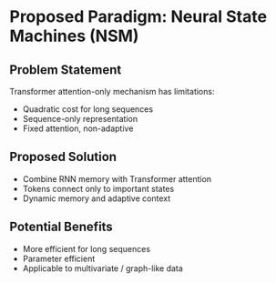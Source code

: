 # Proposed Paradigm: Neural State Machines (NSM)

## Problem Statement
Transformer attention-only mechanism has limitations:
- Quadratic cost for long sequences
- Sequence-only representation
- Fixed attention, non-adaptive

## Proposed Solution
- Combine RNN memory with Transformer attention
- Tokens connect only to important states
- Dynamic memory and adaptive context

## Potential Benefits
- More efficient for long sequences
- Parameter efficient
- Applicable to multivariate / graph-like data
